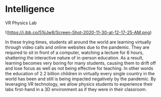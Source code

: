 # Intelligence
VR Physics Lab

!(https://i.ibb.co/51jjJw8/Screen-Shot-2020-11-30-at-12-17-25-AM.png)

In these trying times, students all around the world are learning virtually through video calls and online websites due to the pandemic. They are required to sit in front of a computer, watching a lecture for 6 hours, shattering the interactive nature of in-person education. As a result, learning becomes very boring for many students, causing them to drift off and lose focus as well as not being effective for teaching. In other words the education of 2.2 billion children in virtually every single country in the world has been and still is being impacted negatively by the pandemic. By leveraging VR technology, we allow physics students to experience their labs first-hand in a 3D environment as if they were in their classroom.

